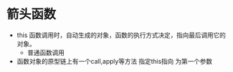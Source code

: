 # 箭头函数



- this 
   函数调用时，自动生成的对象，函数的执行方式决定，指向最后调用它的对象。
   - 普通函数调用
- 函数对象的原型链上有一个call,apply等方法 指定this指向 为第一个参数 
